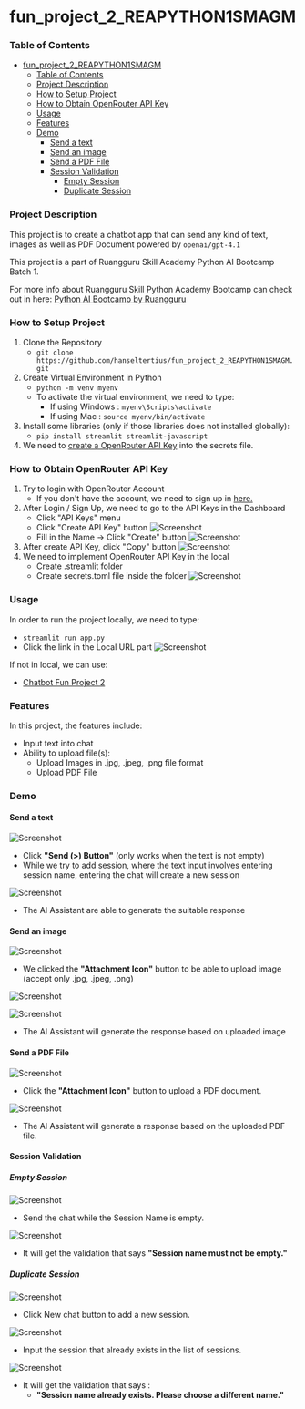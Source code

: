 # fun_project_2_REAPYTHON1SMAGM

### Table of Contents

- [fun_project_2_REAPYTHON1SMAGM](#fun_project_2_reapython1smagm)
  - [Table of Contents](#table-of-contents)
  - [Project Description](#project-description)
  - [How to Setup Project](#how-to-setup-project)
  - [How to Obtain OpenRouter API Key](#how-to-obtain-openrouter-api-key)
  - [Usage](#usage)
  - [Features](#features)
  - [Demo](#demo)
    - [Send a text](#send-a-text)
    - [Send an image](#send-an-image)
    - [Send a PDF File](#send-a-pdf-file)
    - [Session Validation](#session-validation)
      - [Empty Session](#empty-session)
      - [Duplicate Session](#duplicate-session)

### Project Description

This project is to create a chatbot app that can send any kind of text, images
as well as PDF Document powered by `openai/gpt-4.1`

This project is a part of Ruangguru Skill Academy Python AI Bootcamp Batch 1.

For more info about Ruangguru Skill Python Academy Bootcamp can check out in
here: [Python AI Bootcamp by Ruangguru](https://rea.ruangguru.com/python-ai)

### How to Setup Project

1. Clone the Repository
   - `git clone https://github.com/hanseltertius/fun_project_2_REAPYTHON1SMAGM.git`
2. Create Virtual Environment in Python
   - `python -m venv myenv`
   - To activate the virtual environment, we need to type:
     - If using Windows : `myenv\Scripts\activate`
     - If using Mac : `source myenv/bin/activate`
3. Install some libraries (only if those libraries does not installed globally):
   - `pip install streamlit streamlit-javascript`
4. We need to [create a OpenRouter API Key](#how-to-obtain-openrouter-api-key)
   into the secrets file.

### How to Obtain OpenRouter API Key

1. Try to login with OpenRouter Account
   - If you don't have the account, we need to sign up in
     [here.](https://openrouter.ai/sign-up)
2. After Login / Sign Up, we need to go to the API Keys in the Dashboard
   - Click "API Keys" menu
   - Click "Create API Key" button
     ![Screenshot](screenshots/Menu%20API%20Key.png)
   - Fill in the Name -> Click "Create" button
     ![Screenshot](screenshots/Create%20a%20Key.png)
3. After create API Key, click "Copy" button
   ![Screenshot](screenshots/Copy%20a%20Token.png)
4. We need to implement OpenRouter API Key in the local
   - Create .streamlit folder
   - Create secrets.toml file inside the folder
     ![Screenshot](screenshots/Define%20the%20Token.png)

### Usage

In order to run the project locally, we need to type:

- `streamlit run app.py`
- Click the link in the Local URL part
  ![Screenshot](screenshots/Running%20the%20project%20in%20localhost.png)

If not in local, we can use:

- [Chatbot Fun Project 2](https://chatbot-fun-project.streamlit.app/)

### Features

In this project, the features include:

- Input text into chat
- Ability to upload file(s):
  - Upload Images in .jpg, .jpeg, .png file format
  - Upload PDF File

### Demo

#### Send a text

![Screenshot](screenshots/Input%20Text.png)

- Click **"Send (>) Button"** (only works when the text is not empty)
- While we try to add session, where the text input involves entering session
  name, entering the chat will create a new session

![Screenshot](screenshots/Input%20Text%20Result.png)

- The AI Assistant are able to generate the suitable response

#### Send an image

![Screenshot](screenshots/Upload%20Image%20Text.png)

- We clicked the **"Attachment Icon"** button to be able to upload image (accept
  only .jpg, .jpeg, .png)

![Screenshot](screenshots/Upload%20Image%20Result.png)

![Screenshot](screenshots/Upload%20Image%20Result%202.png)

- The AI Assistant will generate the response based on uploaded image

#### Send a PDF File

![Screenshot](screenshots/Upload%20PDF%20Text.png)

- Click the **"Attachment Icon"** button to upload a PDF document.

![Screenshot](screenshots/Upload%20PDF%20Result.png)

- The AI Assistant will generate a response based on the uploaded PDF file.

#### Session Validation

##### Empty Session

![Screenshot](screenshots/Empty%20Session%20Input.png)

- Send the chat while the Session Name is empty.

![Screenshot](screenshots/Empty%20Session%20Validation.png)

- It will get the validation that says **"Session name must not be empty."**

##### Duplicate Session

![Screenshot](screenshots/Session%20List.png)

- Click New chat button to add a new session.

![Screenshot](screenshots/Duplicate%20Session%20Text%20Input.png)

- Input the session that already exists in the list of sessions.

![Screenshot](screenshots/Duplicate%20Session%20Validation.png)

- It will get the validation that says :
  - **"Session name already exists. Please choose a different name."**
